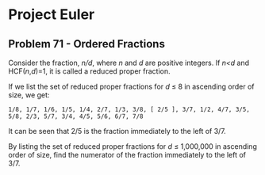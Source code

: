 # Project Euler

## Problem 71 - Ordered Fractions

Consider the fraction, *n/d*, where *n* and *d* are positive integers.
If *n<d* and HCF(*n*,*d*)=1, it is called a reduced proper fraction.

If we list the set of reduced proper fractions for *d* ≤ 8 in ascending order of size, we get:

    1/8, 1/7, 1/6, 1/5, 1/4, 2/7, 1/3, 3/8, [ 2/5 ], 3/7, 1/2, 4/7, 3/5, 5/8, 2/3, 5/7, 3/4, 4/5, 5/6, 6/7, 7/8

It can be seen that 2/5 is the fraction immediately to the left of 3/7.

By listing the set of reduced proper fractions for *d* ≤ 1,000,000 in ascending order of size, find the numerator of the fraction immediately to the left of 3/7.
